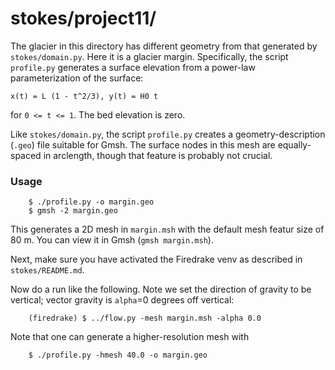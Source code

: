 # stokes/project11/

The glacier in this directory has different geometry from that generated by `stokes/domain.py`.  Here it is a glacier margin.  Specifically, the script `profile.py` generates a surface elevation from a power-law parameterization of the surface:

`x(t) = L (1 - t^2/3), y(t) = H0 t`

for `0 <= t <= 1`.  The bed elevation is zero.

Like `stokes/domain.py`, the script `profile.py` creates a geometry-description (`.geo`) file suitable for Gmsh.  The surface nodes in this mesh are equally-spaced in arclength, though that feature is probably not crucial.

### Usage

        $ ./profile.py -o margin.geo
        $ gmsh -2 margin.geo

This generates a 2D mesh in `margin.msh` with the default mesh featur size of 80 m.  You can view it in Gmsh (`gmsh margin.msh`).

Next, make sure you have activated the Firedrake venv as described in `stokes/README.md`.

Now do a run like the following.  Note we set the direction of gravity to be vertical; vector gravity is `alpha`=0 degrees off vertical:

        (firedrake) $ ../flow.py -mesh margin.msh -alpha 0.0

Note that one can generate a higher-resolution mesh with

        $ ./profile.py -hmesh 40.0 -o margin.geo
